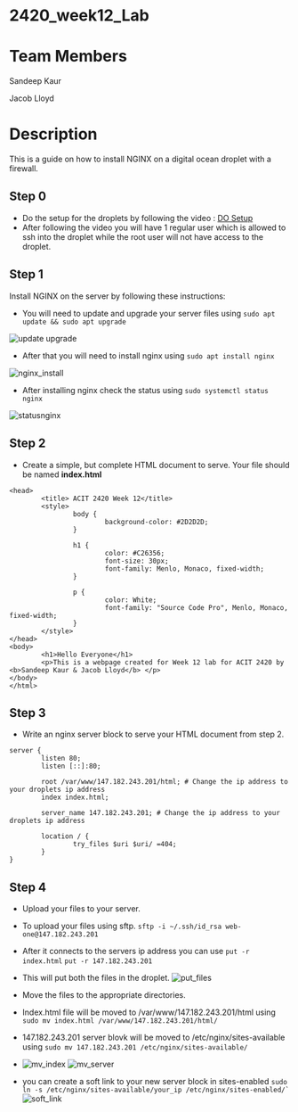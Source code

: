 # 2420_week12_Lab
# Team Members
Sandeep Kaur

Jacob Lloyd

# Description
This is a guide on how to install NGINX on a digital ocean droplet with a firewall.
## Step 0
* Do the setup for the droplets by following the video : <a href="https://vimeo.com/758870226/f75da348fc?embedded=true&source=vimeo_logo&owner=17609105" target="_blank">DO Setup</a>
* After following the video you will have 1 regular user which is allowed to ssh into the droplet while the root user will not have access to the droplet.

## Step 1
Install NGINX on the server by following these instructions:
* You will need to update and upgrade your server files using ```sudo apt update && sudo apt upgrade ```

![update upgrade](https://user-images.githubusercontent.com/97915467/203537214-a39b61ad-25b6-4a87-84df-0a6d3cb8982c.JPG)

* After that you will need to install nginx using ``` sudo apt install nginx ```

![nginx_install](https://user-images.githubusercontent.com/97915467/203537241-037f5305-5b10-4932-9cda-08baceebed01.JPG)

* After installing nginx check the status using ``` sudo systemctl status nginx ```

![statusnginx](https://user-images.githubusercontent.com/97915467/203606313-a7870aef-047b-462f-8c60-e812d7195f9d.JPG)

## Step 2
* Create a simple, but complete HTML document to serve. Your file should be named **index.html**
``` <!DOCTYPE html>
<head>
        <title> ACIT 2420 Week 12</title>
        <style>
                body {
                        background-color: #2D2D2D;
                }

                h1 {
                        color: #C26356;
                        font-size: 30px;
                        font-family: Menlo, Monaco, fixed-width;
                }

                p {
                        color: White;
                        font-family: "Source Code Pro", Menlo, Monaco, fixed-width;
                }
        </style>
</head>
<body>
        <h1>Hello Everyone</h1>
        <p>This is a webpage created for Week 12 lab for ACIT 2420 by <b>Sandeep Kaur & Jacob Lloyd</b> </p>
</body>
</html> 
```
## Step 3
* Write an nginx server block to serve your HTML document from step 2.
```
server {
        listen 80;
        listen [::]:80;

        root /var/www/147.182.243.201/html; # Change the ip address to your droplets ip address
        index index.html;

        server_name 147.182.243.201; # Change the ip address to your droplets ip address

        location / {
                try_files $uri $uri/ =404;
        }
}
```

## Step 4
* Upload your files to your server.
* To upload your files using sftp. 
``` sftp -i ~/.ssh/id_rsa web-one@147.182.243.201 ```
* After it connects to the servers ip address you can use 
``` put -r index.html ```
``` put -r 147.182.243.201 ```
* This will put both the files in the droplet.
![put_files](https://user-images.githubusercontent.com/97915467/203539910-d13577c9-dcbe-452d-9660-977349c20ef9.JPG)

* Move the files to the appropriate directories. 
* Index.html file will be moved to /var/www/147.182.243.201/html using  ``` sudo mv index.html /var/www/147.182.243.201/html/ ```
* 147.182.243.201 server blovk will be moved to /etc/nginx/sites-available using ``` sudo mv 147.182.243.201 /etc/nginx/sites-available/ ```
* ![mv_index](https://user-images.githubusercontent.com/97915467/203540179-04d9a549-2714-4aa5-8768-e7c12d2fca92.JPG)
![mv_server](https://user-images.githubusercontent.com/97915467/203540221-e1162285-7670-427e-9dbe-5cdcadb1c304.JPG)

* you can create a soft link to your new server block in sites-enabled ``` sudo ln -s /etc/nginx/sites-available/your_ip /etc/nginx/sites-enabled/` ```
![soft_link](https://user-images.githubusercontent.com/97915467/203542273-e01ddaf7-1dcb-48ab-8e71-963b7fd9e581.JPG)
